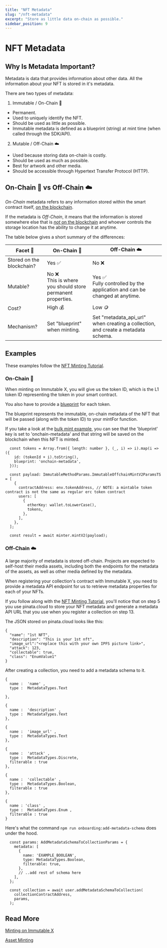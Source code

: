 ```yaml
---
title: "NFT Metadata"
slug: "/nft-metadata"
excerpt: "Store as little data on-chain as possible."
sidebar_position: 9
---
```


# NFT Metadata

## Why Is Metadata Important?

Metadata is data that provides information about other data. All the information about your NFT is stored in it's metadata.

There are two types of metadata:

1. Immutable / On-Chain 🔗
  * Permanent.
  * Used to uniquely identify the NFT.
  * Should be used as little as possible.
  * Immutable metadata is defined as a blueprint (string) at mint time (when called through the SDK/API).

2. Mutable / Off-Chain ☁️
  * Used because storing data on-chain is costly.
  * Should be used as much as possible.
  * Best for artwork and other media.
  * Should be accessible through Hypertext Transfer Protocol (HTTP).


## On-Chain 🔗 vs Off-Chain ☁️

*On-Chain* metadata refers to any information stored within the smart contract itself, <u>on the blockchain</u>.

If the metadata is *Off-Chain*, it means that the information is stored somewhere else that is <u>*not* on the blockchain</u> and whoever controls the storage location has the ability to change it at anytime.

The table below gives a short summary of the differences:

<table>
  <thead>
  <tr>
    <th>
      Facet 💎
    </th>
    <th>
      On-Chain 🔗
    </th>
    <th>
      Off-Chain ☁️
    </th>
  </tr>
  </thead>
  <tbody>
  <tr>
    <td>
      Stored on the blockchain?
    </td>
    <td>
      Yes ✅
    </td>
    <td>
      No ❌
    </td>
  </tr>
  <tr>
    <td>
      Mutable?
    </td>
    <td>
      No ❌ <br/>
      This is where you should store permanent properties.
    </td>
    <td>
      Yes ✅ <br/>
      Fully controlled by the application and can be changed at anytime.
    </td>
  </tr>
  <tr>
    <td>
      Cost?
    </td>
    <td>
      High 💰
    </td>
    <td>
      Low 🪙
    </td>
  </tr>
  <tr>
    <td>
      Mechanism?
    </td>
    <td>
      Set "blueprint" when minting.
    </td>
    <td>
      Set "metadata_api_url" when creating a collection, and create a metadata schema.
    </td>
  </tr>
  </tbody>
</table>

## Examples

These examples follow the [NFT Minting Tutorial](./zero-to-hero-nft-minting).

### On-Chain 🔗

When minting on Immutable X, you will give us the token ID, which is the L1 token ID representing the token in your smart contract. 

You also have to provide a [blueprint](./minting-on-immutable-x.md#metadata-blueprint) for each token. 

The blueprint represents the immutable, on-chain metadata of the NFT that will be passed (along with the token ID) to your mintFor function.

If you take a look at the [bulk mint example](https://github.com/immutable/imx-examples/blob/main/src/bulk-mint.ts#L77), you can see that the 'blueprint' key is set to 'onchain-metadata' and that string will be saved on the blockchain when this NFT is minted.

```
  const tokens = Array.from({ length: number }, (_, i) => i).map(i => ({
    id: (tokenId + i).toString(),
    blueprint: 'onchain-metadata',
  }));

  const payload: ImmutableMethodParams.ImmutableOffchainMintV2ParamsTS = [
    {
      contractAddress: env.tokenAddress, // NOTE: a mintable token contract is not the same as regular erc token contract
      users: [
        {
          etherKey: wallet.toLowerCase(),
          tokens,
        },
      ],
    },
  ];

  const result = await minter.mintV2(payload);
```

### Off-Chain ☁️

A large majority of metadata is stored off-chain. Projects are expected to self-host their media assets, including both the endpoints for the metadata of the assets, as well as other media defined by the metadata.

When registering your collection's contract with Immutable X, you need to provide a metadata API endpoint for us to retrieve metadata properties for each of your NFTs. 

If you follow along with the [NFT Minting Tutorial](./zero-to-hero-nft-minting), you'll notice that on step 5 you use pinata.cloud to store your NFT metadata and generate a metadata API URL that you  use when you register a collection on step 13.

The JSON stored on pinata.cloud looks like this:
```
{
  "name": "1st NFT",
  "description": "This is your 1st nft",
  "image_url":"<replace this with your own IPFS picture link>",
  "attack": 123,
  "collectable": true,
  "class": "EnumValue1"   
}
```


After creating a collection, you need to add a metadata schema to it.
```
{
  name :  'name' ,
  type :  MetadataTypes.Text
    
},

{
  name :  'description' ,
  type :  MetadataTypes.Text  
},

{
  name :  'image_url' ,
  type :  MetadataTypes.Text  
},

{
  name :  'attack' ,
  type :  MetadataTypes.Discrete,
  filterable : true
},

{
  name :  'collectable' ,
  type :  MetadataTypes.Boolean,
  filterable : true
},

{
  name : 'class' ,
  type :  MetadataTypes.Enum ,
  filterable : true
}
```

Here's what the command `npm run onboarding:add-metadata-schema` does under the hood.
```
  const params: AddMetadataSchemaToCollectionParams = {
    metadata: [
      {
        name: 'EXAMPLE_BOOLEAN',
        type: MetadataTypes.Boolean,
        filterable: true,
      },
      // ..add rest of schema here
    ],
  };

  const collection = await user.addMetadataSchemaToCollection(
    collectionContractAddress,
    params,
  );
```

## Read More
[Minting on Immutable X](./minting-on-immutable-x)

[Asset Minting](./asset-minting)
